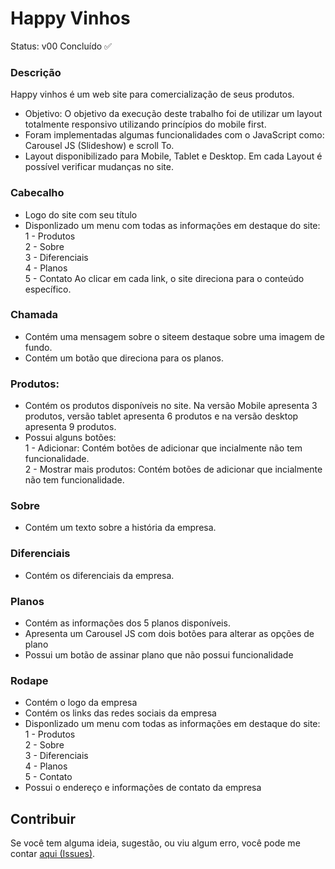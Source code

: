 # Happy Vinhos
Status: v00 Concluído ✅
### Descrição
Happy vinhos é um web site para comercialização de seus produtos.
* Objetivo: O objetivo da execução deste trabalho foi de utilizar um layout totalmente responsivo utilizando princípios do mobile first.
* Foram implementadas algumas funcionalidades com o JavaScript como: Carousel JS (Slideshow) e scroll To.
* Layout disponibilizado para Mobile, Tablet e Desktop. Em cada Layout é possível verificar mudanças no site.

### Cabecalho
* Logo do site com seu título
* Disponlizado um menu com todas as informações em destaque do site:
    <br/>1 - Produtos
    <br/>2 - Sobre
    <br/>3 - Diferenciais
    <br/>4 - Planos
    <br/>5 - Contato
Ao clicar em cada link, o site direciona para o conteúdo específico.

### Chamada
* Contém uma mensagem sobre o siteem destaque sobre uma imagem de fundo.
* Contém um botão que direciona para os planos.
### Produtos: 
* Contém os produtos disponíveis no site. Na versão Mobile apresenta 3 produtos, versão tablet apresenta 6 produtos e na versão desktop apresenta 9 produtos.
* Possui alguns botões:
    <br/>1 - Adicionar: Contém botões de adicionar que incialmente não tem funcionalidade.
    <br/>2 - Mostrar mais produtos: Contém botões de adicionar que incialmente não tem funcionalidade.
### Sobre
* Contém um texto sobre a história da empresa.
### Diferenciais
* Contém os diferenciais da empresa.
### Planos
* Contém as informações dos 5 planos disponíveis.
* Apresenta um Carousel JS com dois botões para alterar as opções de plano
* Possui um botão de assinar plano que não possui funcionalidade
### Rodape
* Contém o logo da empresa
* Contém os links das redes sociais da empresa
* Disponlizado um menu com todas as informações em destaque do site:
    <br/>1 - Produtos
    <br/>2 - Sobre
    <br/>3 - Diferenciais
    <br/>4 - Planos
    <br/>5 - Contato
* Possui o endereço e informações de contato da empresa


## Contribuir
Se você tem alguma ideia, sugestão, ou viu algum erro, você pode me contar [aqui (Issues)](https://github.com/mtuliopaiva/happy-vinhos/issues).